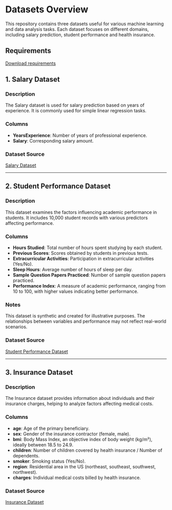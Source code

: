 # Datasets Overview

This repository contains three datasets useful for various machine learning and data analysis tasks. Each dataset focuses on different domains, including salary prediction, student performance and health insurance.

## Requirements
[Download requirements](requirements.txt)

## 1. Salary Dataset

### Description
The Salary dataset is used for salary prediction based on years of experience. It is commonly used for simple linear regression tasks.

### Columns
- **YearsExperience**: Number of years of professional experience.
- **Salary**: Corresponding salary amount.

### Dataset Source
[Salary Dataset](Salary_dataset.csv)

---

## 2. Student Performance Dataset

### Description
This dataset examines the factors influencing academic performance in students. It includes 10,000 student records with various predictors affecting performance.

### Columns
- **Hours Studied**: Total number of hours spent studying by each student.
- **Previous Scores**: Scores obtained by students in previous tests.
- **Extracurricular Activities**: Participation in extracurricular activities (Yes/No).
- **Sleep Hours**: Average number of hours of sleep per day.
- **Sample Question Papers Practiced**: Number of sample question papers practiced.
- **Performance Index**: A measure of academic performance, ranging from 10 to 100, with higher values indicating better performance.

### Notes
This dataset is synthetic and created for illustrative purposes. The relationships between variables and performance may not reflect real-world scenarios.

### Dataset Source
[Student Performance Dataset](Student_Performance.csv)

---

## 3. Insurance Dataset

### Description
The Insurance dataset provides information about individuals and their insurance charges, helping to analyze factors affecting medical costs.

### Columns
- **age**: Age of the primary beneficiary.
- **sex**: Gender of the insurance contractor (female, male).
- **bmi**: Body Mass Index, an objective index of body weight (kg/m²), ideally between 18.5 to 24.9.
- **children**: Number of children covered by health insurance / Number of dependents.
- **smoker**: Smoking status (Yes/No).
- **region**: Residential area in the US (northeast, southeast, southwest, northwest).
- **charges**: Individual medical costs billed by health insurance.

### Dataset Source
[Insurance Dataset](insurance.csv)
